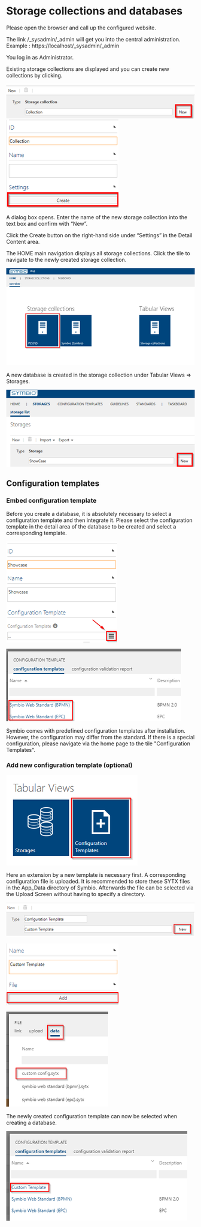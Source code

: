 # Storage collections and databases

Please open the browser and call up the configured website.

The link /_sysadmin/_admin will get you into the central administration.
Example : https://localhost/_sysadmin/_admin

You log in as Administrator.

Existing storage collections are displayed and you can create new collections by clicking.

![screen](./media/3.0.png)
![screen](./media/3.1.png)

A dialog box opens. Enter the name of the new storage collection into the text box and confirm with “New”.

Click the Create button on the right-hand side under “Settings” in the Detail Content area.

The HOME main navigation displays all storage collections. Click the tile to navigate to the newly created storage collection.

![screen](./media/3.2.png)

A new database is created in the storage collection under Tabular Views => Storages.

![screen](./media/3.3.png)

## Configuration templates

### Embed configuration template

Before you create a database, it is absolutely necessary to select a configuration template and then integrate it. Please select the configuration template in the detail area of the database to be created and select a corresponding template.

![screen](./media/3.4.png)

![screen](./media/3.5.png)

Symbio comes with predefined configuration templates after installation. However, the configuration may differ from the standard. If there is a special configuration, please navigate via the home page to the tile "Configuration Templates".

### Add new configuration template (optional)

![screen](./media/3.6.png)

Here an extension by a new template is necessary first. A corresponding configuration file is uploaded. It is recommended to store these SYTX files in the App_Data directory of Symbio. Afterwards the file can be selected via the Upload Screen without having to specify a directory.

![screen](./media/3.7.png)

![screen](./media/3.8.png)

![screen](./media/3.9.png)

The newly created configuration template can now be selected when creating a database.

![screen](./media/3.10.png)
